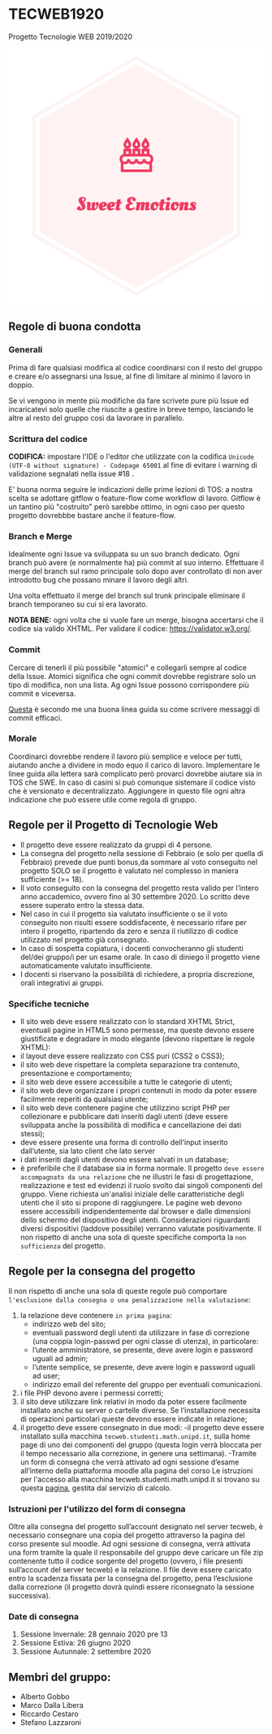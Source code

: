 # TECWEB1920
Progetto Tecnologie WEB 2019/2020

![Image of Yaktocat](website/www/images/logo_transparent.png)

## Regole di buona condotta

### Generali

Prima di fare qualsiasi modifica al codice coordinarsi con il resto del gruppo e creare e/o assegnarsi una Issue, al fine di limitare al minimo il lavoro in doppio. 

Se vi vengono in mente più modifiche da fare scrivete pure più Issue ed incaricatevi solo quelle che riuscite a gestire in breve tempo, lasciando le altre al resto del gruppo così da lavorare in parallelo.

### Scrittura del codice
**CODIFICA:** impostare l'IDE o l'editor che utilizzate con la codifica `Unicode (UTF-8 without signature) - Codepage 65001` al fine di evitare i warning di validazione segnalati nella issue #18 .

E' buona norma seguire le indicazioni delle prime lezioni di TOS: a nostra scelta se adottare gitflow o feature-flow come workflow di lavoro. Gitflow è un tantino più "costruito" però sarebbe ottimo, in ogni caso per questo progetto dovrebbbe bastare anche il feature-flow.

### Branch e Merge
Idealmente ogni Issue va sviluppata su un suo branch dedicato. Ogni branch può avere (e normalmente ha) più commit al suo interno. Effettuare il merge del branch sul ramo principale solo dopo aver controllato di non aver introdotto bug che possano minare il lavoro degli altri.

Una volta effettuato il merge del branch sul trunk principale eliminare il branch temporaneo su cui si era lavorato.

**NOTA BENE:** ogni volta che si vuole fare un merge, bisogna accertarsi che il codice sia valido XHTML. Per validare il codice: https://validator.w3.org/.

### Commit
Cercare di tenerli il più possibile "atomici" e collegarli sempre al codice della Issue. Atomici significa che ogni commit dovrebbe registrare solo un tipo di modifica, non una lista. Ag ogni Issue possono corrispondere più commit e viceversa.

[Questa](https://chris.beams.io/posts/git-commit/) è secondo me una buona linea guida su come scrivere messaggi di commit efficaci.

### Morale
Coordinarci dovrebbe rendere il lavoro più semplice e veloce per tutti, aiutando anche a dividere in modo equo il carico di lavoro.
Implementare le linee guida alla lettera sarà complicato però provarci dovrebbe aiutare sia in TOS che SWE.
In caso di casini si può comunque sistemare il codice visto che è versionato e decentralizzato.
Aggiungere in questo file ogni altra indicazione che può essere utile come regola di gruppo.

## Regole per il Progetto di Tecnologie Web

-	Il progetto deve essere realizzato da gruppi di 4 persone.
-	La consegna del progetto nella sessione di Febbraio (e solo per quella di Febbraio) prevede due punti bonus,da sommare al voto       conseguito nel progetto SOLO se il progetto è     valutato nel complesso in maniera sufficiente (>= 18).
-	Il voto conseguito con la consegna del progetto resta valido per l’intero anno accademico, ovvero fino al 30 settembre 2020. Lo scritto deve essere superato entro la stessa     data.
-	Nel caso in cui il progetto sia valutato insufficiente o se il voto conseguito non risulti essere soddisfacente, è necessario rifare per intero il progetto, ripartendo da       zero e senza il riutilizzo di codice utilizzato nel progetto già consegnato.
-	In caso di sospetta copiatura, i docenti convocheranno gli studenti del/dei gruppo/i per un esame orale. In caso di diniego il progetto viene automaticamente valutato           insufficiente.
-	I docenti si riservano la possibilità di richiedere, a propria discrezione, orali integrativi ai gruppi.

### Specifiche tecniche
-	Il sito web deve essere realizzato con lo standard XHTML Strict, eventuali pagine in HTML5 sono permesse, ma queste devono essere giustificate e degradare in modo elegante (devono rispettare le regole XHTML):
-	il layout deve essere realizzato con CSS puri (CSS2 o CSS3);
-	il sito web deve rispettare la completa separazione tra contenuto, presentazione e comportamento;
-	il sito web deve essere accessibile a tutte le categorie di utenti;
-	il sito web deve organizzare i propri contenuti in modo da poter essere facilmente reperiti da qualsiasi utente;
-	il sito web deve contenere pagine che utilizzino script PHP per collezionare e pubblicare dati inseriti dagli utenti (deve essere sviluppata anche la possibilità di modifica e cancellazione dei dati stessi);
-	deve essere presente una forma di controllo dell’input inserito dall’utente, sia lato client che lato server
-	i dati inseriti dagli utenti devono essere salvati in un database;
-	è preferibile che il database sia in forma normale.
Il progetto `deve essere accompagnato da una relazione` che ne illustri le fasi di progettazione, realizzazione e test ed evidenzi il ruolo svolto dai singoli componenti del gruppo.
Viene richiesta un'analisi iniziale delle caratteristiche degli utenti che il sito si propone di raggiungere. Le pagine web devono essere accessibili indipendentemente dal browser e dalle dimensioni dello schermo del dispositivo degli utenti. Considerazioni riguardanti diversi dispositivi (laddove possibile) verranno valutate positivamente.
Il non rispetto di anche una sola di queste specifiche comporta la `non sufficienza` del progetto.

## Regole per la consegna del progetto

Il non rispetto di anche una sola di queste regole può comportare `l'esclusione dalla consegna o una penalizzazione nella valutazione`:
1.	la relazione deve contenere `in prima pagina`:
    - indirizzo web del sito;
    - eventuali password degli utenti da utilizzare in fase di correzione (una coppia login-passwd per ogni classe di utenza), in particolare:
    - l’utente amministratore, se presente, deve avere login e password uguali ad admin;
    - l’utente semplice, se presente, deve avere login e password uguali ad user;
    - indirizzo email del referente del gruppo per eventuali comunicazioni.
2.	i file PHP devono avere i permessi corretti;
3.	il sito deve utilizzare link relativi in modo da poter essere facilmente installato anche su server o cartelle diverse. Se l’installazione necessita di operazioni               particolari queste devono essere indicate in relazione;
4.	il progetto deve essere consegnato in due modi:
    -il progetto deve essere installato sulla macchina `tecweb.studenti.math.unipd.it`, sulla home page di uno dei componenti del gruppo (questa login verrà bloccata per il tempo necessario alla correzione, in genere una settimana).
    -Tramite un form di consegna che verrà attivato ad ogni sessione d’esame all’interno della piattaforma moodle alla pagina del corso
Le istruzioni per l'accesso alla macchina tecweb.studenti.math.unipd.it si trovano su questa [pagina](http://www.studenti.math.unipd.it/tecweb/), gestita dal servizio di calcolo.

### Istruzioni per l'utilizzo del form di consegna
Oltre alla consegna del progetto sull’account designato nel server tecweb, è necessario consegnare una copia del progetto attraverso la pagina del corso presente sul moodle. Ad ogni sessione di consegna, verrà attivata una form tramite la quale il responsabile del gruppo deve caricare un file zip contenente tutto il codice sorgente del progetto (ovvero, i file presenti sull’account del server tecweb) e la relazione.
Il file deve essere caricato entro la scadenza fissata per la consegna del progetto, pena l’esclusione dalla correzione (il progetto dovrà quindi essere riconsegnato la sessione successiva).

### Date di consegna
1. Sessione Invernale: 28 gennaio 2020 pre 13
2. Sessione Estiva: 26 giugno 2020
3. Sessione Autunnale: 2 settembre 2020


## Membri del gruppo:

* Alberto Gobbo
* Marco Dalla Libera
* Riccardo Cestaro
* Stefano Lazzaroni
